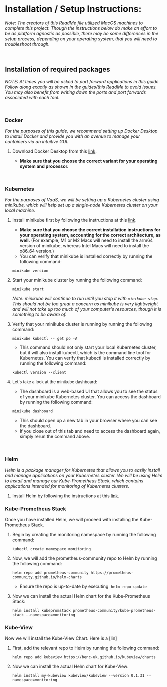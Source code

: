 # Installation / Setup Instructions:

_Note: The creators of this ReadMe file utilized MacOS machines to complete this project. Though the instructions below do make an effort to be as platform agnostic as possible, there may be some differences in the setup process, depending on your operating system, that you will need to troubleshoot through._

<br/>


## Installation of required packages

_NOTE: At times you will be asked to port forward applications in this guide. Follow along exactly as shown in the guides/this ReadMe to avoid issues. You may also benefit from writing down the ports and port forwards associated with each tool._

<br/>

### Docker

_For the purposes of this guide, we recommend setting up Docker Desktop to install Docker and provide you with an avenue to manage your containers via an intuitive GUI._

1. Download Docker Desktop from this [link](https://www.docker.com/products/docker-desktop/).

   - **Make sure that you choose the correct variant for your operating system and processor.**

<br/>

### Kubernetes

_For the purposes of VaaS, we will be setting up a Kubernetes cluster using minikube, which will help set up a single-node Kubernetes cluster on your local machine._

1. Install minikube first by following the instructions at this [link](https://minikube.sigs.k8s.io/docs/start/).

   - **Make sure that you choose the correct installation instructions for your operating system, accounting for the correct architecture, as well.** (For example, M1 or M2 Macs will need to install the arm64 version of minikube, whereas Intel Macs will need to install the x86_64 version.)
   - You can verify that minikube is installed correctly by running the following command:

   ```
   minikube version
   ```

2. Start your minikube cluster by running the following command:

   ```
   minikube start
   ```

   _Note: minikube will continue to run until you stop it with `minikube stop`. This should not be too great a concern as minikube is very lightweight and will not take up too much of your computer's resources, though it is something to be aware of._

3. Verify that your minikube cluster is running by running the following command:

   ```
   minikube kubectl -- get po -A
   ```

   - This command should not only start your local Kubernetes cluster, but it will also install kubectl, which is the command line tool for Kubernetes. You can verify that kubectl is installed correctly by running the following command:

   ```
   kubectl version --client
   ```

4. <font size='2'>Let's take a look at the minikube dashboard: </font>

   - The dashboard is a web-based UI that allows you to see the status of your minikube Kubernetes cluster. You can access the dashboard by running the following command:

   ```
   minikube dashboard
   ```

   - This should open up a new tab in your browser where you can see the dashboard.
   - If you close out of this tab and need to access the dashboard again, simply rerun the command above.

<br/>

### Helm

_Helm is a package manager for Kubernetes that allows you to easily install and manage applications on your Kubernetes cluster. We will be using Helm to install and manage our Kube-Prometheus Stack, which contains applications intended for monitoring of Kubernetes clusters._

1. Install Helm by following the instructions at this [link](https://helm.sh/docs/intro/quickstart/).


### Kube-Prometheus Stack
Once you have installed Helm, we will proceed with installing the Kube-Prometheus Stack. 

1. Begin by creating the monitoring namespace by running the following command:

   ```
   kubectl create namespace monitoring
   ```

2. Now, we will add the prometheus-community repo to Helm by running the following command:

   ```
   helm repo add prometheus-community https://prometheus-community.github.io/helm-charts
   ```

   - Ensure the repo is up-to-date by executing &nbsp;`helm repo update`
  
3. Now we can install the actual Helm chart for the Kube-Prometheus Stack:

   ```
   helm install kubepromstack prometheus-community/kube-prometheus-stack --namespace=monitoring
   ```

### Kube-View
Now we will install the Kube-View Chart. Here is a [lin]

1. First, add the relevant repo to Helm by running the following command:

   ```
   helm repo add kubeview https://benc-uk.github.io/kubeview/charts
   ```

2. Now we can install the actual Helm chart for Kube-View: 

    ```
    helm install my-kubeview kubeview/kubeview --version 0.1.31 --namespace=monitoring
    ```

